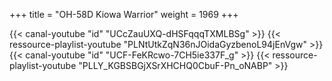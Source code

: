 +++
title = "OH-58D Kiowa Warrior"
weight = 1969
+++

<div class="contenu"> <!-- CasmoTV//-->
{{< canal-youtube "id" "UCcZauUXQ-dHSFqqqTXMLBSg" >}}
{{< ressource-playlist-youtube "PLNtUtkZqN36nJOidaGyzbenoL94jEnVgw" >}}
</div>

<div class="contenu"> <!-- deephack //-->
{{< canal-youtube "id" "UCF-FeKRcwo-7CH5ie337F_g" >}}
{{< ressource-playlist-youtube "PLLY_KGBSBGjXSrXHCHQ0CbuF-Pn_oNABP" >}}
</div>